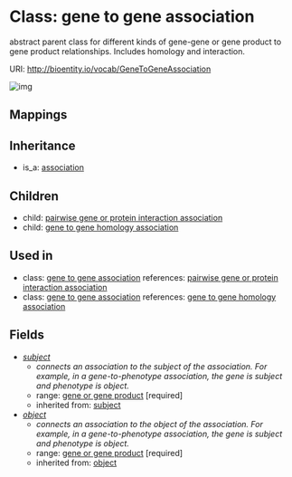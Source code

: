 # Class: gene to gene association


abstract parent class for different kinds of gene-gene or gene product to gene product relationships. Includes homology and interaction.

URI: http://bioentity.io/vocab/GeneToGeneAssociation

![img](http://yuml.me/diagram/nofunky/class/\[Association]^-\[GeneToGeneAssociation],%20\[GeneToGeneAssociation]^-\[GeneToGeneHomologyAssociation],%20\[GeneToGeneAssociation]^-\[PairwiseGeneOrProteinInteractionAssociation],%20\[GeneToGeneAssociation]-%20subject>\[GeneOrGeneProduct],%20\[GeneToGeneAssociation]-%20object>\[GeneOrGeneProduct],%20)
## Mappings

## Inheritance

 *  is_a: [association](Association.md)
## Children

 *  child: [pairwise gene or protein interaction association](PairwiseGeneOrProteinInteractionAssociation.md)
 *  child: [gene to gene homology association](GeneToGeneHomologyAssociation.md)
## Used in

 *  class: [gene to gene association](GeneToGeneAssociation.md) references: [pairwise gene or protein interaction association](PairwiseGeneOrProteinInteractionAssociation.md)
 *  class: [gene to gene association](GeneToGeneAssociation.md) references: [gene to gene homology association](GeneToGeneHomologyAssociation.md)
## Fields

 * _[subject](subject.md)_
    * _connects an association to the subject of the association. For example, in a gene-to-phenotype association, the gene is subject and phenotype is object._
    * range: [gene or gene product](GeneOrGeneProduct.md) [required]
    * inherited from: [subject](subject.md)
 * _[object](object.md)_
    * _connects an association to the object of the association. For example, in a gene-to-phenotype association, the gene is subject and phenotype is object._
    * range: [gene or gene product](GeneOrGeneProduct.md) [required]
    * inherited from: [object](object.md)
